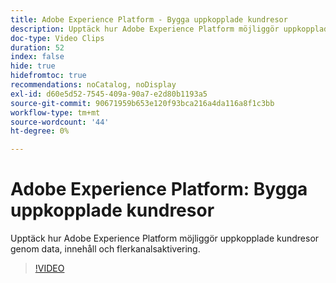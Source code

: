 ```yaml
---
title: Adobe Experience Platform - Bygga uppkopplade kundresor
description: Upptäck hur Adobe Experience Platform möjliggör uppkopplade kundresor genom data, innehåll och flerkanalsaktivering.
doc-type: Video Clips
duration: 52
index: false
hide: true
hidefromtoc: true
recommendations: noCatalog, noDisplay
exl-id: d60e5d52-7545-409a-90a7-e2d80b1193a5
source-git-commit: 90671959b653e120f93bca216a4da116a8f1c3bb
workflow-type: tm+mt
source-wordcount: '44'
ht-degree: 0%

---
```


# Adobe Experience Platform: Bygga uppkopplade kundresor

Upptäck hur Adobe Experience Platform möjliggör uppkopplade kundresor genom data, innehåll och flerkanalsaktivering.

<!-- 62_S655_3442541_51_adobe-experience-platform-building-connected-customer-journeys -->
>[!VIDEO](https://video.tv.adobe.com/v/3458326/?learn=on&enablevpops=true)
